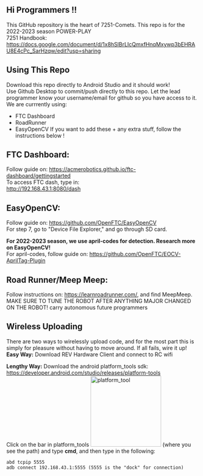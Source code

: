 ## Hi Programmers !!
This GitHub repository is the heart of 7251-Comets. This repo is for the 2022-2023 season POWER-PLAY  
7251 Handbook: https://docs.google.com/document/d/1x8hSlBrLIcQmxfHnqMxywp3bEHRAU8E4cPc_SarHzqw/edit?usp=sharing

## Using This Repo

Download this repo directly to Android Studio and it should work!  
Use Github Desktop to commit/push directly to this repo. Let the lead programmer know your username/email for github so you have access to it.  
We are currrently using:
- FTC Dashboard
- RoadRunner
- EasyOpenCV
If you want to add these + any extra stuff, follow the instructions below !

## FTC Dashboard:
Follow guide on: https://acmerobotics.github.io/ftc-dashboard/gettingstarted  
To access FTC dash, type in:   
http://192.168.43.1:8080/dash

## EasyOpenCV:
Follow guide on: https://github.com/OpenFTC/EasyOpenCV  
For step 7, go to "Device File Explorer," and go through SD card.  

__For 2022-2023 season, we use april-codes for detection. Research more on EasyOpenCV!__  
For april-codes, follow guide on: https://github.com/OpenFTC/EOCV-AprilTag-Plugin

## Road Runner/Meep Meep:
Follow instructions on: https://learnroadrunner.com/, and find MeepMeep. 
MAKE SURE TO TUNE THE ROBOT AFTER ANYTHING MAJOR CHANGED ON THE ROBOT! carry autonomous future programmers


## Wireless Uploading
There are two ways to wirelessly upload code, and for the most part this is simply for pleasure without having to move around. If all fails, wire it up!  
__Easy Way:__ Download REV Hardware Client and connect to RC wifi

__Lengthy Way:__ Download the android platform_tools sdk:   
https://developer.android.com/studio/releases/platform-tools   
Click on the bar in platform_tools <img width="185" alt="platform_tool" src="https://user-images.githubusercontent.com/87776842/188527100-bea97838-59f2-486e-880b-9ba4bf24e8b9.png"> (where you see the path) and type **cmd**, and then type in the following:   

`abd tcpip 5555`    
`adb connect 192.168.43.1:5555 (5555 is the "dock" for connection)`   






